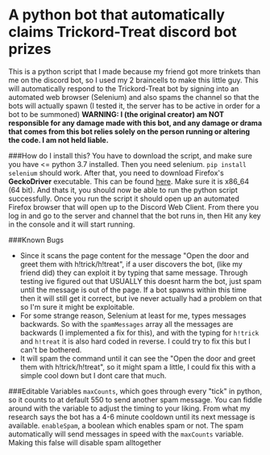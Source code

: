 # A python bot that automatically claims Trickord-Treat discord bot prizes
This is a python script that I made because my friend got more trinkets than me on the discord bot, so I used my 2 braincells to make this little guy.
This will automatically respond to the Trickord-Treat bot by signing into an automated web browser (Selenium) and also spams the channel so that the bots will actually spawn (I tested it, the server has to be active in order for a bot to be summoned)
**WARNING: I (the original creator) am NOT responsible for any damage made with this bot, and any damage or drama that comes from this bot relies solely on the person running or altering the code. I am not held liable.**

###How do I install this?
You have to download the script, and make sure you have <= python 3.7 installed.
Then you need selenium. `pip install selenium` should work.
After that, you need to download Firefox's **GeckoDriver** executable.
This can be found [here](https://github.com/mozilla/geckodriver/releases).
Make sure it is x86_64 (64 bit).
And thats it, you should now be able to run the python script successfully.
Once you run the script it should open up an automated Firefox browser that will open up to the Discord Web Client. From there you log in and go to the server and channel that the bot runs in, then Hit any key in the console and it will start running.

###Known Bugs
- Since it scans the page content for the message "Open the door and greet them with h!trick/h!treat", if a user discovers the bot, (like my friend did) they can exploit it by typing that same message. Through testing ive figured out that USUALLY this doesnt harm the bot, just spam until the message is out of the page. If a bot spawns within this time then it will still get it correct, but ive never actually had a problem on that so I'm sure it might be exploitable.
- For some strange reason, Selenium at least for me, types messages backwards. So with the `spamMessages` array all the messages are backwards (I implemented a fix for this), and with the typing for `h!trick` and `h!treat` it is also hard coded in reverse. I could try to fix this but I can't be bothered.
- It will spam the command until it can see the "Open the door and greet them with h!trick/h!treat", so it might spam a little, I could fix this with a simple cool down but I dont care that much.

###Editable Variables
`maxCounts`, which goes through every "tick" in python, so it counts to at default 550 to send another spam message. You can fiddle around with the variable to adjust the timing to your liking. From what my research says the bot has a 4-6 minute cooldown until its next message is available.
`enableSpam`, a boolean which enables spam or not. The spam automatically will send messages in speed with the `maxCounts` variable. Making this false will disable spam alltogether
